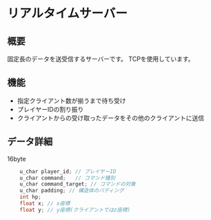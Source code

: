 # リアルタイムサーバー

## 概要

固定長のデータを送受信するサーバーです。
TCPを使用しています。

## 機能

* 指定クライアント数が揃うまで待ち受け
* プレイヤーIDの割り振り
* クライアントからの受け取ったデータをその他のクライアントに送信

## データ詳細

16byte

```C
    u_char player_id; // プレイヤーID
    u_char command;   // コマンド種別
    u_char command_target; // コマンドの対象
    u_char padding; // 構造体のパディング
    int hp;
    float x; // x座標
    float y; // y座標(クライアントではz座標)
```

